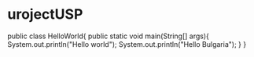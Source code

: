 # urojectUSP
public class HelloWorld{
public static void main(String[] args){
System.out.println("Hello world");
System.out.println("Hello Bulgaria");
}
}
